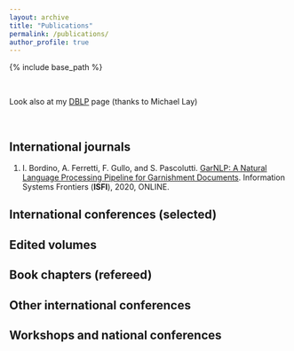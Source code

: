 ```yaml
---
layout: archive
title: "Publications"
permalink: /publications/
author_profile: true
---
```


{% include base_path %}

<br>

Look also at my [DBLP](http://www.informatik.uni-trier.de/~ley/pers/hc/g/Gullo:Francesco.html) page (thanks to Michael Lay)


<br>


## International journals

1. I. Bordino, A. Ferretti, F. Gullo, and S. Pascolutti.
[GarNLP: A Natural Language Processing Pipeline for Garnishment Documents](http://dx.doi.org/10.1007/s10796-020-09997-0).
Information Systems Frontiers (**ISFI**), 2020, ONLINE.


## International conferences (selected)


## Edited volumes


## Book chapters (refereed)


## Other international conferences


## Workshops and national conferences
